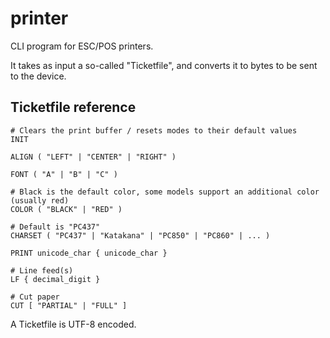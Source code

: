 # printer

CLI program for ESC/POS printers.

It takes as input a so-called "Ticketfile", and converts it to bytes to be sent to the device.

## Ticketfile reference

    # Clears the print buffer / resets modes to their default values
    INIT

    ALIGN ( "LEFT" | "CENTER" | "RIGHT" )

    FONT ( "A" | "B" | "C" )

    # Black is the default color, some models support an additional color (usually red)
    COLOR ( "BLACK" | "RED" )

    # Default is "PC437"
    CHARSET ( "PC437" | "Katakana" | "PC850" | "PC860" | ... )

    PRINT unicode_char { unicode_char }

    # Line feed(s)
    LF { decimal_digit }

    # Cut paper
    CUT [ "PARTIAL" | "FULL" ]

A Ticketfile is UTF-8 encoded.
